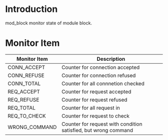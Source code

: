 # Introduction

mod_block monitor state of module block.

# Monitor Item

| Monitor Item  | Description                                                  |
| ------------- | ------------------------------------------------------------ |
| CONN_ACCEPT   | Counter for connection accepted                              |
| CONN_REFUSE   | Counter for connection refused                               |
| CONN_TOTAL    | Counter for all connnetion checked                           |
| REQ_ACCEPT    | Counter for request accepted                                 |
| REQ_REFUSE    | Counter for request refused                                  |
| REQ_TOTAL     | Counter for all request in                                   |
| REQ_TO_CHECK  | Counter for request to check                                 |
| WRONG_COMMAND | Counter for request with condition satisfied, but wrong command |


